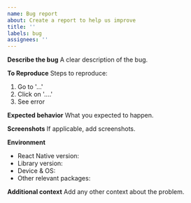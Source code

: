 ```yaml
---
name: Bug report
about: Create a report to help us improve
title: ''
labels: bug
assignees: ''
---
```


**Describe the bug**
A clear description of the bug.

**To Reproduce**
Steps to reproduce:

1. Go to '...'
2. Click on '....'
3. See error

**Expected behavior**
What you expected to happen.

**Screenshots**
If applicable, add screenshots.

**Environment**

- React Native version:
- Library version:
- Device & OS:
- Other relevant packages:

**Additional context**
Add any other context about the problem.
